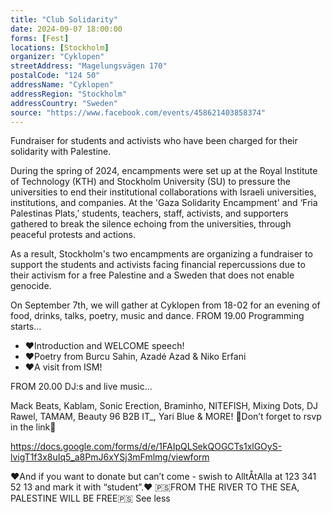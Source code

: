 ```yaml
---
title: "Club Solidarity"
date: 2024-09-07 18:00:00
forms: [Fest]
locations: [Stockholm]
organizer: "Cyklopen"
streetAddress: "Magelungsvägen 170"
postalCode: "124 50"
addressName: "Cyklopen"
addressRegion: "Stockholm"
addressCountry: "Sweden"
source: "https://www.facebook.com/events/458621403858374"
---
```

Fundraiser for students and activists who have been charged for their solidarity with Palestine.

During the spring of 2024, encampments were set up at the Royal Institute of Technology (KTH) and Stockholm University (SU) to pressure the universities to end their institutional collaborations with Israeli universities, institutions, and companies. At the 'Gaza Solidarity Encampment' and ‘Fria Palestinas Plats,’ students, teachers, staff, activists, and supporters gathered to break the silence echoing from the universities, through peaceful protests and actions.

As a result, Stockholm's two encampments are organizing a fundraiser to support the students and activists facing financial repercussions due to their activism for a free Palestine and a Sweden that does not enable genocide.

On September 7th, we will gather at Cyklopen from 18-02 for an evening of food, drinks, talks, poetry, music and dance.
FROM 19.00 Programming starts…

- ❤️Introduction and WELCOME speech!
- ❤️Poetry from Burcu Sahin, Azadé Azad & Niko Erfani
- ❤️A visit from ISM!

FROM 20.00 DJ:s and live music…

Mack Beats, Kablam, Sonic Erection, Braminho, NITEFISH, Mixing Dots, DJ Rawel, TAMAM, Beauty 96 B2B IT_, Yari Blue & MORE!
💚Don’t forget to rsvp in the link💚

https://docs.google.com/forms/d/e/1FAIpQLSekQOGCTs1xlGOyS-lvigT1f3x8uIq5_a8PmJ6xYSj3mFmlmg/viewform

❤️And if you want to donate but can’t come - swish to AlltÅtAlla at 123 341 52 13 and mark it with “student”.❤️
🇵🇸FROM THE RIVER TO THE SEA, PALESTINE WILL BE FREE🇵🇸 See less